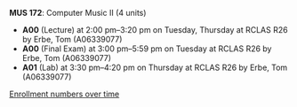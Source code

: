 **MUS 172**: Computer Music II (4 units)

- **A00** (Lecture) at 2:00 pm–3:20 pm on Tuesday, Thursday at RCLAS R26 by Erbe, Tom (A06339077)
- **A00** (Final Exam) at 3:00 pm–5:59 pm on Tuesday at RCLAS R26 by Erbe, Tom (A06339077)
- **A01** (Lab) at 3:30 pm–4:20 pm on Thursday at RCLAS R26 by Erbe, Tom (A06339077)

[Enrollment numbers over time](./MUS172.tsv)
